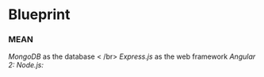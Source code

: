 # Blueprint

### MEAN 

*MongoDB* as the database < /br>
*Express.js* as the web framework
*Angular 2:*
*Node.js:*

